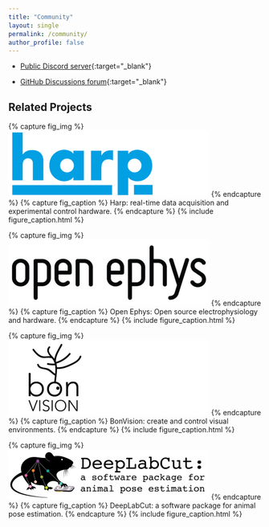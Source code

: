 ```yaml
---
title: "Community"
layout: single
permalink: /community/
author_profile: false
---
```


 * [Public Discord server](https://discord.gg/zUhuDcYuJH){:target="_blank"}

 * [GitHub Discussions forum](https://github.com/bonsai-rx/bonsai/discussions){:target="_blank"}

## Related Projects

{% capture fig_img %}
[![Harp](/assets/images/logo-harp.png)](https://harp-tech.org/)
{% endcapture %}
{% capture fig_caption %}
Harp: real-time data acquisition and experimental control hardware.
{% endcapture %}
{% include figure_caption.html %}

{% capture fig_img %}
[![Open Ephys](/assets/images/logo-oe.png)](https://open-ephys.org/)
{% endcapture %}
{% capture fig_caption %}
Open Ephys: Open source electrophysiology and hardware.
{% endcapture %}
{% include figure_caption.html %}

{% capture fig_img %}
[![BonVision](/assets/images/logo-bonvision.png)](https://bonvision.github.io/)
{% endcapture %}
{% capture fig_caption %}
BonVision: create and control visual environments.
{% endcapture %}
{% include figure_caption.html %}

{% capture fig_img %}
[![DeepLabCut](/assets/images/logo-dlc.png)](http://www.mousemotorlab.org/deeplabcut)
{% endcapture %}
{% capture fig_caption %}
DeepLabCut: a software package for animal pose estimation.
{% endcapture %}
{% include figure_caption.html %}
